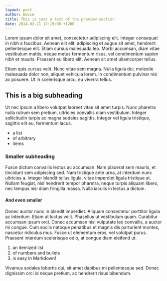 ```yaml
---
layout: post
author: Kevin
title: This is just a test of the preview section
date: 2014-03-21 17:19:00 +1200
---
```


<!-- excerpt -->

Lorem ipsum dolor sit amet, consectetur adipiscing elit. Integer consequat in nibh a faucibus. Aenean elit elit, adipiscing et augue sit amet, hendrerit pellentesque elit. Etiam cursus malesuada leo. Morbi accumsan, diam vitae vestibulum mattis, neque metus fermentum risus, vel condimentum sapien nibh et mauris. Praesent eu libero elit. Aenean sit amet ullamcorper tellus.

<!-- /excerpt -->

Etiam quis cursus velit. Nunc vitae sem magna. Nulla ligula dui, molestie malesuada dolor non, aliquet vehicula lorem. In condimentum pulvinar nisi ac posuere. Ut in scelerisque arcu, eu viverra tellus.

## This is a big subheading

Ut nec ipsum a libero volutpat laoreet vitae sit amet turpis. Nunc pharetra nulla rutrum sem pretium, ultricies convallis diam vestibulum. Integer sollicitudin turpis ac magna sodales sagittis. Integer vel ligula tristique, sagittis elit eu, fermentum lacus.

- a list
- of arbitrary
- items

### Smaller subheading

Fusce dictum convallis lectus ac accumsan. Nam placerat sem mauris, et tincidunt sem adipiscing sed. Nam tristique ante urna, at interdum nunc ultricies a. Integer blandit tellus ligula, vitae imperdiet ligula tristique at. Nullam feugiat, nisl hendrerit tempor pharetra, neque turpis aliquam libero, nec tempus nisi diam fringilla massa. Nulla iaculis in lectus a dictum.

#### And even smaller

Donec auctor nunc in blandit imperdiet. Aliquam consectetur porttitor ligula ac interdum. Etiam ut luctus velit. Phasellus ut vestibulum quam. Curabitur accumsan ipsum orci. Donec accumsan nisl vulputate leo convallis, a auctor mi congue. Cum sociis natoque penatibus et magnis dis parturient montes, nascetur ridiculus mus. Fusce ut elementum eros, vel volutpat purus. Praesent interdum scelerisque odio, at congue diam eleifend ut.

1. an itemized list
2. of numbers and bullets
3. is easy in Markdown!

Vivamus sodales lobortis dui, sit amet dapibus mi pellentesque sed. Donec dignissim orci id neque pretium, ac hendrerit risus bibendum.
